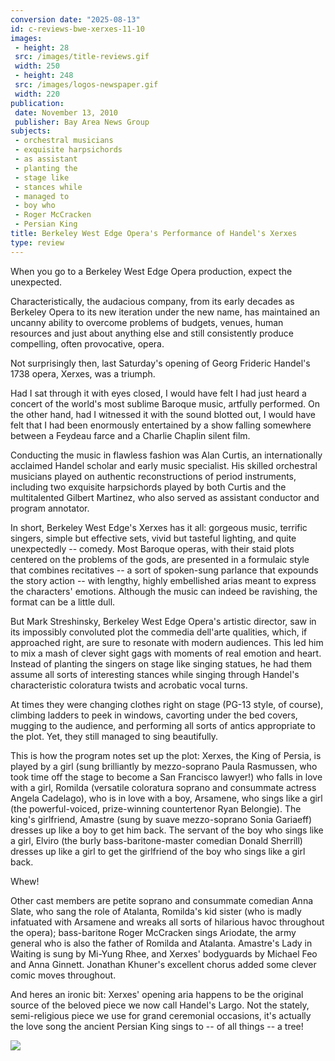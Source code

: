 ```yaml
---
conversion date: "2025-08-13"
id: c-reviews-bwe-xerxes-11-10
images:
 - height: 28
 src: /images/title-reviews.gif
 width: 250
 - height: 248
 src: /images/logos-newspaper.gif
 width: 220
publication:
 date: November 13, 2010
 publisher: Bay Area News Group
subjects:
 - orchestral musicians
 - exquisite harpsichords
 - as assistant
 - planting the
 - stage like
 - stances while
 - managed to
 - boy who
 - Roger McCracken
 - Persian King
title: Berkeley West Edge Opera's Performance of Handel's Xerxes
type: review
---
```


When you go to a Berkeley West Edge Opera production, expect the unexpected.

Characteristically, the audacious company, from its early decades as Berkeley Opera to its new iteration under the new name, has maintained an uncanny ability to overcome problems of budgets, venues, human resources and just about anything else and still consistently produce compelling, often provocative, opera.

Not surprisingly then, last Saturday's opening of Georg Frideric Handel's 1738 opera, Xerxes, was a triumph.

Had I sat through it with eyes closed, I would have felt I had just heard a concert of the world's most sublime Baroque music, artfully performed. On the other hand, had I witnessed it with the sound blotted out, I would have felt that I had been enormously entertained by a show falling somewhere between a Feydeau farce and a Charlie Chaplin silent film.

Conducting the music in flawless fashion was Alan Curtis, an internationally acclaimed Handel scholar and early music specialist. His skilled orchestral musicians played on authentic reconstructions of period instruments, including two exquisite harpsichords played by both Curtis and the multitalented Gilbert Martinez, who also served as assistant conductor and program annotator.

In short, Berkeley West Edge's Xerxes has it all: gorgeous music, terrific singers, simple but effective sets, vivid but tasteful lighting, and quite unexpectedly -- comedy. Most Baroque operas, with their staid plots centered on the problems of the gods, are presented in a formulaic style that combines recitatives -- a sort of spoken-sung parlance that expounds the story action -- with lengthy, highly embellished arias meant to express the characters' emotions. Although the music can indeed be ravishing, the format can be a little dull.

But Mark Streshinsky, Berkeley West Edge Opera's artistic director, saw in its impossibly convoluted plot the commedia dell'arte qualities, which, if approached right, are sure to resonate with modern audiences. This led him to mix a mash of clever sight gags with moments of real emotion and heart. Instead of planting the singers on stage like singing statues, he had them assume all sorts of interesting stances while singing through Handel's characteristic coloratura twists and acrobatic vocal turns.

At times they were changing clothes right on stage (PG-13 style, of course), climbing ladders to peek in windows, cavorting under the bed covers, mugging to the audience, and performing all sorts of antics appropriate to the plot. Yet, they still managed to sing beautifully.

This is how the program notes set up the plot: Xerxes, the King of Persia, is played by a girl (sung brilliantly by mezzo-soprano Paula Rasmussen, who took time off the stage to become a San Francisco lawyer!) who falls in love with a girl, Romilda (versatile coloratura soprano and consummate actress Angela Cadelago), who is in love with a boy, Arsamene, who sings like a girl (the powerful-voiced, prize-winning countertenor Ryan Belongie). The king's girlfriend, Amastre (sung by suave mezzo-soprano Sonia Gariaeff) dresses up like a boy to get him back. The servant of the boy who sings like a girl, Elviro (the burly bass-baritone-master comedian Donald Sherrill) dresses up like a girl to get the girlfriend of the boy who sings like a girl back.

Whew!

Other cast members are petite soprano and consummate comedian Anna Slate, who sang the role of Atalanta, Romilda's kid sister (who is madly infatuated with Arsamene and wreaks all sorts of hilarious havoc throughout the opera); bass-baritone Roger McCracken sings Ariodate, the army general who is also the father of Romilda and Atalanta. Amastre's Lady in Waiting is sung by Mi-Yung Rhee, and Xerxes' bodyguards by Michael Feo and Anna Ginnett. Jonathan Khuner's excellent chorus added some clever comic moves throughout.

And heres an ironic bit: Xerxes' opening aria happens to be the original source of the beloved piece we now call Handel's Largo. Not the stately, semi-religious piece we use for grand ceremonial occasions, it's actually the love song the ancient Persian King sings to -- of all things -- a tree!

![](/images/logos-newspaper.gif)
